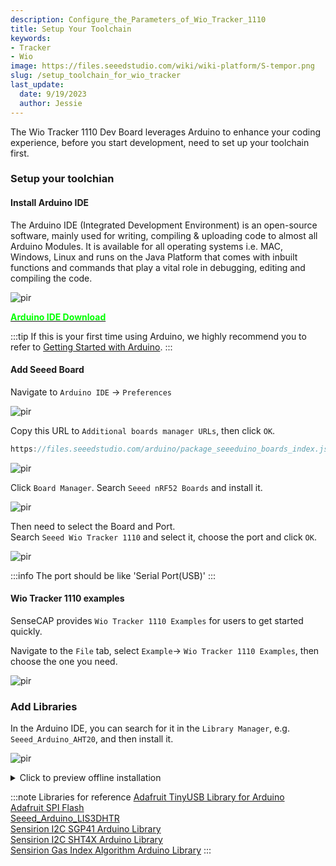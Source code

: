 ```yaml
---
description: Configure_the_Parameters_of_Wio_Tracker_1110 
title: Setup Your Toolchain
keywords:
- Tracker
- Wio
image: https://files.seeedstudio.com/wiki/wiki-platform/S-tempor.png
slug: /setup_toolchain_for_wio_tracker
last_update:
  date: 9/19/2023
  author: Jessie
---
```



The Wio Tracker 1110 Dev Board leverages Arduino to enhance your coding experience, before you start development, need to set up your toolchain first.


### Setup your toolchian

#### Install Arduino IDE

The Arduino IDE (Integrated Development Environment) is an open-source software, mainly used for writing, compiling & uploading code to almost all Arduino Modules.
It is available for all operating systems i.e. MAC, Windows, Linux and runs on the Java Platform that comes with inbuilt functions and commands that play a vital role in debugging, editing and compiling the code.

<p style={{textAlign: 'center'}}><img src="https://files.seeedstudio.com/wiki/SenseCAP/wio_tracker/arduino-wio.png" alt="pir" width={800} height="auto" /></p>

<div class="get_one_now_container" style={{textAlign: 'center'}}>
    <a class="get_one_now_item" href="https://www.arduino.cc/en/software">
            <strong><span><font color={'FFFFFF'} size={"4"}> Arduino IDE Download </font></span></strong>
    </a>
</div>

:::tip
If this is your first time using Arduino, we highly recommend you to refer to [Getting Started with Arduino](https://wiki.seeedstudio.com/Getting_Started_with_Arduino/).
:::

#### Add Seeed Board

Navigate to `Arduino IDE` -> `Preferences`

<p style={{textAlign: 'center'}}><img src="https://files.seeedstudio.com/wiki/SenseCAP/wio_tracker/arduino-add.png" alt="pir" width={800} height="auto" /></p>

Copy this URL to `Additional boards manager URLs`, then click `OK`.

```cpp
https://files.seeedstudio.com/arduino/package_seeeduino_boards_index.json
```

<p style={{textAlign: 'center'}}><img src="https://files.seeedstudio.com/wiki/SenseCAP/wio_tracker/copy-urls.png" alt="pir" width={800} height="auto" /></p>

Click `Board Manager`.
Search `Seeed nRF52 Boards` and install it.

<p style={{textAlign: 'center'}}><img src="https://files.seeedstudio.com/wiki/SenseCAP/wio_tracker/install-boa.png" alt="pir" width={800} height="auto" /></p>


Then need to select the Board and Port.<br/>
Search `Seeed Wio Tracker 1110` and select it, choose the port and click `OK`.


<p style={{textAlign: 'center'}}><img src="https://files.seeedstudio.com/wiki/SenseCAP/wio_tracker/port.png" alt="pir" width={800} height="auto" /></p>

:::info
The port should be like 'Serial Port(USB)'
:::




#### Wio Tracker 1110 examples

SenseCAP provides `Wio Tracker 1110 Examples` for users to get started quickly.

Navigate to the `File` tab, select `Example`-> `Wio Tracker 1110 Examples`, then choose the one you need.

<p style={{textAlign: 'center'}}><img src="https://files.seeedstudio.com/wiki/SenseCAP/wio_tracker/example.png" alt="pir" width={800} height="auto" /></p>



### Add Libraries


In the Arduino IDE, you can search for it in the `Library Manager`, e.g. `Seeed_Arduino_AHT20`, and then install it.

<p style={{textAlign: 'center'}}><img src="https://files.seeedstudio.com/wiki/SenseCAP/wio_tracker/install-lib.png" alt="pir" width={800} height="auto" /></p>
<details>
<summary>Click to preview offline installation</summary>

To install it *offline*, you can **download the repo zip** from GitHub, navigate to **Sketch** -> **Include Library** -> **Add .ZIP Library**, then select the libraries you downloaded.

<div align="center"><img width={680} src="https://files.seeedstudio.com/wiki/SenseCAP/SenseCAP_Indicator/SenseCAP_Indicator_32.png"/></div>

</details>

:::note Libraries for reference
[Adafruit TinyUSB Library for Arduino](https://github.com/adafruit/Adafruit_TinyUSB_Arduino)<br/>
[Adafruit SPI Flash](https://github.com/adafruit/Adafruit_SPIFlash)<br/>
[Seeed_Arduino_LIS3DHTR](https://github.com/Seeed-Studio/Seeed_Arduino_LIS3DHTR)<br/>
[Sensirion I2C SGP41 Arduino Library](https://github.com/Sensirion/arduino-i2c-sgp41)<br/>
[Sensirion I2C SHT4X Arduino Library](https://github.com/Sensirion/arduino-i2c-sht4x)<br/>
[Sensirion Gas Index Algorithm Arduino Library](https://github.com/Sensirion/arduino-gas-index-algorithm)
:::

